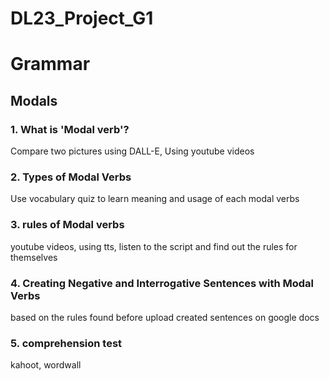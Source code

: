 # DL23_Project_G1
# Grammar
## Modals
### 1. What is 'Modal verb'?
Compare two pictures using DALL-E, Using youtube videos
### 2. Types of Modal Verbs
Use vocabulary quiz to learn meaning and usage of each modal verbs
### 3. rules of Modal verbs
youtube videos, using tts, listen to the script and find out the rules for themselves
### 4. Creating Negative and Interrogative Sentences with Modal Verbs
based on the rules found before upload created sentences on google docs
### 5. comprehension test
kahoot, wordwall
